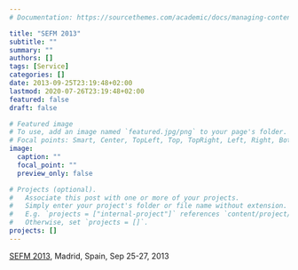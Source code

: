 ```yaml
---
# Documentation: https://sourcethemes.com/academic/docs/managing-content/

title: "SEFM 2013"
subtitle: ""
summary: ""
authors: []
tags: [Service]
categories: []
date: 2013-09-25T23:19:48+02:00
lastmod: 2020-07-26T23:19:48+02:00
featured: false
draft: false

# Featured image
# To use, add an image named `featured.jpg/png` to your page's folder.
# Focal points: Smart, Center, TopLeft, Top, TopRight, Left, Right, BottomLeft, Bottom, BottomRight.
image:
  caption: ""
  focal_point: ""
  preview_only: false

# Projects (optional).
#   Associate this post with one or more of your projects.
#   Simply enter your project's folder or file name without extension.
#   E.g. `projects = ["internal-project"]` references `content/project/deep-learning/index.md`.
#   Otherwise, set `projects = []`.
projects: []
---
```

[SEFM 2013](http://antares.sip.ucm.es/sefm2013/), Madrid, Spain, Sep 25-27, 2013
